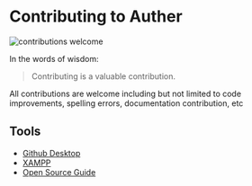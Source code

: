 # Contributing to Auther

![contributions welcome](https://img.shields.io/badge/contributions-welcome-brightgreen.svg?style=flat)

In the words of wisdom:

> Contributing is a valuable contribution.

All contributions are welcome including but not limited to code improvements, spelling errors, documentation contribution, etc

## Tools

- [Github Desktop](https://desktop.github.com/)
- [XAMPP](https://www.apachefriends.org/download.html)
- [Open Source Guide](https://opensource.guide/)